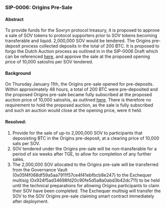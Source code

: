 ### SIP-0006: Origins Pre-Sale ###

#### Abstract ####
To provide funds for the Sovryn protocol treasury, it is proposed to approve a sale of SOV tokens to protocol supporters prior to SOV tokens becoming transferable and liquid. 2,000,000 SOV would be tendered. The Origins pre-deposit process collected deposits in the total of 200 BTC. It is proposed to forgo the Dutch Auction process as outlined in  in the SIP-0006 Draft which can be referenced [here](https://forum.sovryn.app/t/draft-sip-0006-sovryn-origins-pre-sale/37), and approve the sale at the proposed opening price of 10,000 satoshis per SOV tendered.   

#### Background ####
On Thursday January 11th, the Origins pre-sale opened for pre-deposits. Within approximately 48 hours, a total of 200 BTC were pre-deposited and the proposed Origins pre-sale became fully subscribed at the proposed auction price of 10,000 satoshis, as outlined [here](https://forum.sovryn.app/t/draft-sip-0006-sovryn-origins-pre-sale/37). There is therefore no requirement to hold the proposed auction, as the sale is fully subscribed and such an auction would close at the opening price, were it held.


#### Resolved: ####
1. Provide for the sale of up-to 2,000,000 SOV to participants that deposisting BTC in the Origins pre-deposit, at a clearing price of 10,000 sats per SOV.
2. SOV tendered under the Origins pre-sale will be non-transferable for a period of six weeks after TGE, to allow for completion of any further sales.
3. The 2,000,000 SOV allocated to the Origins pre-sale will be transferred from the Governance Vault (0x05f4f068df59a5aa7911f57ce4f41ebfbcb8e247) to the Exchequer multisig (0x924f5ad34698fd20c90fe5d5a8a0abd3b42dc711) to be held until the technical preparations for allowing Origins participants to claim their SOV have been completed. The Exchequer multisig will transfer the SOV to the SOV Origins pre-sale claiming smart contract immediately after deployment.

